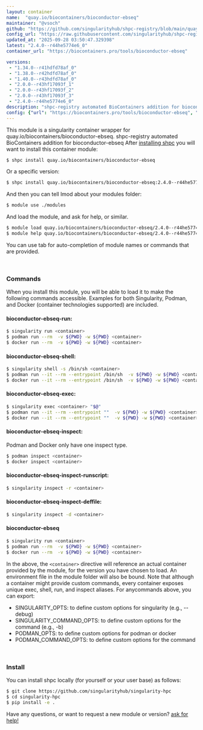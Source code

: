 ```yaml
---
layout: container
name:  "quay.io/biocontainers/bioconductor-ebseq"
maintainer: "@vsoch"
github: "https://github.com/singularityhub/shpc-registry/blob/main/quay.io/biocontainers/bioconductor-ebseq/container.yaml"
config_url: "https://raw.githubusercontent.com/singularityhub/shpc-registry/main/quay.io/biocontainers/bioconductor-ebseq/container.yaml"
updated_at: "2025-09-28 03:50:47.329398"
latest: "2.4.0--r44he5774e6_0"
container_url: "https://biocontainers.pro/tools/bioconductor-ebseq"

versions:
 - "1.34.0--r41hdfd78af_0"
 - "1.38.0--r42hdfd78af_0"
 - "1.40.0--r43hdfd78af_0"
 - "2.0.0--r43hf17093f_1"
 - "2.0.0--r43hf17093f_2"
 - "2.0.0--r43hf17093f_3"
 - "2.4.0--r44he5774e6_0"
description: "shpc-registry automated BioContainers addition for bioconductor-ebseq"
config: {"url": "https://biocontainers.pro/tools/bioconductor-ebseq", "maintainer": "@vsoch", "description": "shpc-registry automated BioContainers addition for bioconductor-ebseq", "latest": {"2.4.0--r44he5774e6_0": "sha256:179059187950d78f1569ef86fee4e7cff381a478a89c2e3fa80aaf8ac38dfc6f"}, "tags": {"1.34.0--r41hdfd78af_0": "sha256:d394a23f03830c05ce3fc9d7e62b63b217f1d38fc2dcfdca4a6f9e2ce3e82a67", "1.38.0--r42hdfd78af_0": "sha256:b1b608ae518bd6dd802c6cd7f17a2b8b28d1e505f7af575ff78cd5f878eb62f1", "1.40.0--r43hdfd78af_0": "sha256:fa661b683ab6b40872e9ad3b0cde5cef2797de0843c75f0dd12175ec4cbeaa3a", "2.0.0--r43hf17093f_1": "sha256:711aa306d187cc524443c475087dfcc552d0c149c9d1187034dabdeca315fb89", "2.0.0--r43hf17093f_2": "sha256:7aef570aa1443d4e0f43780febd42babf57d34dd698d3af954aa61f13a1e90a6", "2.0.0--r43hf17093f_3": "sha256:c05507931b7c6358287165c753171e6967eb5f63d550a58d554c7bb9f0065032", "2.4.0--r44he5774e6_0": "sha256:179059187950d78f1569ef86fee4e7cff381a478a89c2e3fa80aaf8ac38dfc6f"}, "docker": "quay.io/biocontainers/bioconductor-ebseq"}
---
```


This module is a singularity container wrapper for quay.io/biocontainers/bioconductor-ebseq.
shpc-registry automated BioContainers addition for bioconductor-ebseq
After [installing shpc](#install) you will want to install this container module:


```bash
$ shpc install quay.io/biocontainers/bioconductor-ebseq
```

Or a specific version:

```bash
$ shpc install quay.io/biocontainers/bioconductor-ebseq:2.4.0--r44he5774e6_0
```

And then you can tell lmod about your modules folder:

```bash
$ module use ./modules
```

And load the module, and ask for help, or similar.

```bash
$ module load quay.io/biocontainers/bioconductor-ebseq/2.4.0--r44he5774e6_0
$ module help quay.io/biocontainers/bioconductor-ebseq/2.4.0--r44he5774e6_0
```

You can use tab for auto-completion of module names or commands that are provided.

<br>

### Commands

When you install this module, you will be able to load it to make the following commands accessible.
Examples for both Singularity, Podman, and Docker (container technologies supported) are included.

#### bioconductor-ebseq-run:

```bash
$ singularity run <container>
$ podman run --rm  -v ${PWD} -w ${PWD} <container>
$ docker run --rm  -v ${PWD} -w ${PWD} <container>
```

#### bioconductor-ebseq-shell:

```bash
$ singularity shell -s /bin/sh <container>
$ podman run --it --rm --entrypoint /bin/sh  -v ${PWD} -w ${PWD} <container>
$ docker run --it --rm --entrypoint /bin/sh  -v ${PWD} -w ${PWD} <container>
```

#### bioconductor-ebseq-exec:

```bash
$ singularity exec <container> "$@"
$ podman run --it --rm --entrypoint ""  -v ${PWD} -w ${PWD} <container> "$@"
$ docker run --it --rm --entrypoint ""  -v ${PWD} -w ${PWD} <container> "$@"
```

#### bioconductor-ebseq-inspect:

Podman and Docker only have one inspect type.

```bash
$ podman inspect <container>
$ docker inspect <container>
```

#### bioconductor-ebseq-inspect-runscript:

```bash
$ singularity inspect -r <container>
```

#### bioconductor-ebseq-inspect-deffile:

```bash
$ singularity inspect -d <container>
```



#### bioconductor-ebseq

```bash
$ singularity run <container>
$ podman run --rm  -v ${PWD} -w ${PWD} <container>
$ docker run --rm  -v ${PWD} -w ${PWD} <container>
```


In the above, the `<container>` directive will reference an actual container provided
by the module, for the version you have chosen to load. An environment file in the
module folder will also be bound. Note that although a container
might provide custom commands, every container exposes unique exec, shell, run, and
inspect aliases. For anycommands above, you can export:

 - SINGULARITY_OPTS: to define custom options for singularity (e.g., --debug)
 - SINGULARITY_COMMAND_OPTS: to define custom options for the command (e.g., -b)
 - PODMAN_OPTS: to define custom options for podman or docker
 - PODMAN_COMMAND_OPTS: to define custom options for the command

<br>

### Install

You can install shpc locally (for yourself or your user base) as follows:

```bash
$ git clone https://github.com/singularityhub/singularity-hpc
$ cd singularity-hpc
$ pip install -e .
```

Have any questions, or want to request a new module or version? [ask for help!](https://github.com/singularityhub/singularity-hpc/issues)